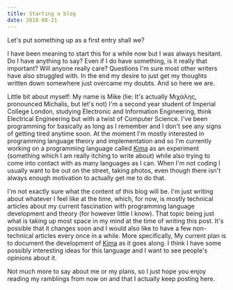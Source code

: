 ```yaml
---
title: Starting a blog
date: 2018-08-21
---
```


Let's put something up as a first entry shall we?

I have been meaning to start this for a while now but I was always hesitant. Do
I have anything to say? Even if I do have something, is it really that
important? Will anyone really care? Questions I'm sure most other writers have
also struggled with. In the end my desire to just get my thoughts written down
somewhere just overcame my doubts. And so here we are.

Little bit about myself: My name is Mike (lie: It's actually Μιχάλης, pronounced
Michalis, but let's not) I'm a second year student of Imperial College London,
studying Electronic and Information Engineering, think Electrical Engineering
but with a twist of Computer Science. I've been programming for basically as
long as I remember and I don't see any signs of getting tired anytime soon. At
the moment I'm mostly interested in programming language theory and
implementation and so I'm currently working on a programming language called
[Kima](https://gitlab.com/michalis_pardalos/Kima) as an experiment (something
which I am really itching to write about) while also trying to come into contact
with as many languages as I can. When I'm not coding I usually want to be out on
the street, taking photos, even though there isn't always enough motivation to
actually get me to do that.

I'm not exactly sure what the content of this blog will be. I'm just writing
about whatever I feel like at the time, which, for now, is mostly technical
articles about my current fascination with programming language development and
theory (for however little I know). That topic being just what is taking up most
space in my mind at the time of writing this post. It's possible that it changes
soon and I would also like to have a few non-technical articles every once in a
while. More specifically, My current plan is to document the development of
[Kima](https://gitlab.com/michalis_pardalos/Kima) as it goes along. I think I
have some possibly interesting ideas for this language and I want to see
people's opinions about it.

Not much more to say about me or my plans, so I just hope you enjoy reading my
ramblings from now on and that I actually keep posting here.